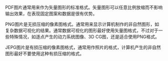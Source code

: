 PDF图片通常用来作为矢量图形的标准格式。矢量图形可以任意比例放缩而不影响输出效果，在表现固定图案和数据是很有优势。

PNG图片是无损压缩的像素图格式。通常用来显示计算机制作的非自然图形，如复杂数据可视化的结果。通常数据可视化的图形最好使用矢量图格式，不过对于一些特殊情况，如逐点产生的动力系统图像、3D CG图，还是适合使用PNG格式。

JEPG图片是有损压缩的像素图格式，通常用作照片的格式，计算机产生的非自然图形最好不要使用这种有损压缩的格式。

